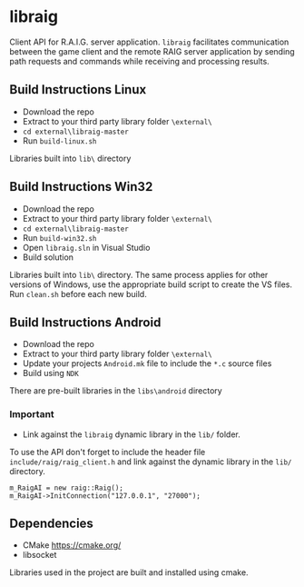 # libraig

Client API for R.A.I.G. server application. `libraig` facilitates communication between the game client and the remote RAIG server application by sending path requests and commands while receiving and processing results. 

## Build Instructions Linux
- Download the repo
- Extract to your third party library folder `\external\`
- `cd external\libraig-master`
- Run `build-linux.sh`

Libraries built into `lib\` directory

## Build Instructions Win32
- Download the repo
- Extract to your third party library folder `\external\`
- `cd external\libraig-master`
- Run `build-win32.sh`
- Open `libraig.sln` in Visual Studio
- Build solution

Libraries built into `lib\` directory. The same process applies for other versions of Windows, use the appropriate build script to create the VS files. Run `clean.sh` before each new build.

## Build Instructions Android
- Download the repo
- Extract to your third party library folder `\external\`
- Update your projects `Android.mk` file to include the `*.c` source files
- Build using `NDK`

There are pre-built libraries in the `libs\android` directory 

### Important
- Link against the `libraig` dynamic library in the `lib/` folder. 

To use the API don't forget to include the header file `include/raig/raig_client.h` and link against the dynamic library in the `lib/` directory.

```
m_RaigAI = new raig::Raig();
m_RaigAI->InitConnection("127.0.0.1", "27000");
```

## Dependencies

- CMake   https://cmake.org/
- libsocket

Libraries used in the project are built and installed using cmake. 
